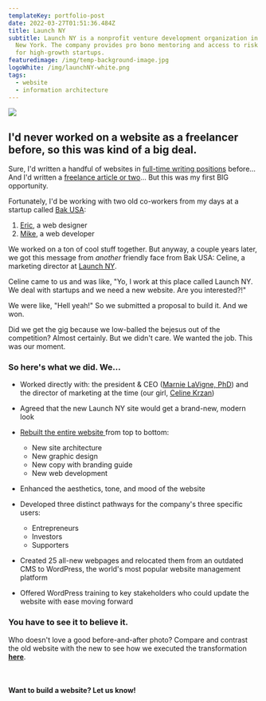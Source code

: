 ```yaml
---
templateKey: portfolio-post
date: 2022-03-27T01:51:36.484Z
title: Launch NY
subtitle: Launch NY is a nonprofit venture development organization in Upstate
  New York. The company provides pro bono mentoring and access to risk capital
  for high-growth startups.
featuredimage: /img/temp-background-image.jpg
logoWhite: /img/launchNY-white.png
tags:
  - website
  - information architecture
---
```

![](/img/launch-ny-feature-image.jpg)

## I'd never worked on a website as a freelancer before, so this was kind of a big deal.

Sure, I'd written a handful of websites in [full-time writing positions](https://www.linkedin.com/in/james-a-colombo/) before... And I'd written a [freelance article or two](https://risecollaborative.com/?post_type=post&s=james+colombo&submit=submit)... But this was my first BIG opportunity. 

Fortunately, I'd be working with two old co-workers from my days at a startup called [Bak USA](https://magicpiecopy.com/portfolio/bak-usa/):

1. [Eric](https://thumbsupstudio.com/), a web designer
2. [Mike](https://michaelsmealstudios.com/), a web developer

We worked on a ton of cool stuff together. But anyway, a couple years later, we got this message from *another* friendly face from Bak USA: Celine, a marketing director at [Launch NY](https://launchny.org/). 

Celine came to us and was like, "Yo, I work at this place called Launch NY. We deal with startups and we need a new website. Are you interested?!"

We were like, "Hell yeah!" So we submitted a proposal to build it. And we won.

Did we get the gig because we low-balled the bejesus out of the competition? Almost certainly. But we didn't care. We wanted the job. This was our moment. 

### **So here's what we did.** We...

* Worked directly with: the president & CEO ([Marnie LaVigne, PhD](https://www.linkedin.com/in/marnie-lavigne-ph-d-9a74b35)) and the director of marketing at the time (our girl, [Celine Krzan](https://www.linkedin.com/in/celinekrzan))
* Agreed that the new Launch NY site would get a brand-new, modern look
* [Rebuilt the entire website ](https://thumbsupstudio.com/work/launchny/)from top to bottom:

  * New site architecture
  * New graphic design
  * New copy with branding guide
  * New web development
* Enhanced the aesthetics, tone, and mood of the website
* Developed three distinct pathways for the company's three specific users:

  * Entrepreneurs
  * Investors
  * Supporters
* Created 25 all-new webpages and relocated them from an outdated CMS to WordPress, the world's most popular website management platform
* Offered WordPress training to key stakeholders who could update the website with ease moving forward

### **You have to see it to believe it.**

Who doesn't love a good before-and-after photo? Compare and contrast the old website with the new to see how we executed the transformation **[here](https://thumbsupstudio.com/work/launchny/)**.

<br>

#### Want to build a website? Let us know!